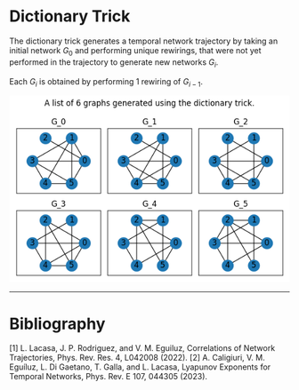 # Dictionary Trick
The dictionary trick generates a temporal network trajectory by taking an initial network $G_0$ and performing unique rewirings, that were not yet performed in the trajectory to generate new networks $G_i$.

Each $G_i$ is obtained by performing 1 rewiring of $G_{i-1}$.

![DT](outputs/generated_list.png)

---
# Bibliography
[1] L. Lacasa, J. P. Rodriguez, and V. M. Eguiluz, Correlations of Network Trajectories, Phys. Rev. Res. 4, L042008 (2022).
[2] A. Caligiuri, V. M. Eguíluz, L. Di Gaetano, T. Galla, and L. Lacasa, Lyapunov Exponents for Temporal Networks, Phys. Rev. E 107, 044305 (2023).
